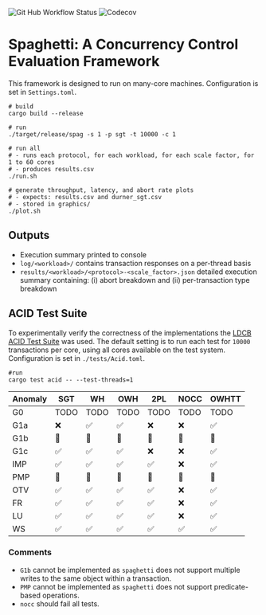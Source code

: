 ![Git Hub Workflow Status](https://img.shields.io/github/workflow/status/jackwaudby/spaghetti/Rust?logo=Github)
![Codecov](https://img.shields.io/codecov/c/github/jackwaudby/spaghetti?logo=codecov)

# Spaghetti: A Concurrency Control Evaluation Framework

This framework is designed to run on many-core machines. 
Configuration is set in `Settings.toml`.
```
# build
cargo build --release

# run
./target/release/spag -s 1 -p sgt -t 10000 -c 1

# run all
# - runs each protocol, for each workload, for each scale factor, for 1 to 60 cores
# - produces results.csv 
./run.sh 

# generate throughput, latency, and abort rate plots 
# - expects: results.csv and durner_sgt.csv
# - stored in graphics/
./plot.sh
```

## Outputs
- Execution summary printed to console
- `log/<workload>/` contains transaction responses on a per-thread basis
- `results/<workload>/<protocol>-<scale_factor>.json` detailed execution summary containing: (i) abort breakdown and (ii) per-transaction type breakdown 

## ACID Test Suite

To experimentally verify the correctness of the implementations the [LDCB ACID Test Suite](http://mit.bme.hu/~szarnyas/ldbc/ldbc-acid-tpctc2020-camera-ready.pdf) was used. 
The default setting is to run each test for `10000` transactions per core, using all cores available on the test system.
Configuration is set in `./tests/Acid.toml`.
```
#run
cargo test acid -- --test-threads=1
```

| Anomaly | SGT                  | WH                   | OWH                  | 2PL                  | NOCC                 | OWHTT                | 
|---------|----------------------|----------------------|----------------------|----------------------|----------------------|----------------------| 
|   G0    |TODO                  |TODO                  |TODO                  |TODO                  |TODO                  |TODO                  |
|   G1a   |:x:                   |:white_check_mark:    |:white_check_mark:    |:x:                   |:x:                   |:white_check_mark:    | 
|   G1b   |:large_orange_diamond:|:large_orange_diamond:|:large_orange_diamond:|:large_orange_diamond:|:large_orange_diamond:|:large_orange_diamond:|
|   G1c   |:white_check_mark:    |:white_check_mark:    |:white_check_mark:    |:x:                   |:x:                   |:white_check_mark:    |
|   IMP   |:white_check_mark:    |:white_check_mark:    |:white_check_mark:    |:white_check_mark:    |:x:                   |:white_check_mark:    |
|   PMP   |:large_orange_diamond:|:large_orange_diamond:|:large_orange_diamond:|:large_orange_diamond:|:large_orange_diamond:|:large_orange_diamond:    |
|   OTV   |:white_check_mark:    |:white_check_mark:    |:white_check_mark:    |:white_check_mark:    |:x:                   |:white_check_mark:    |
|   FR    |:white_check_mark:    |:white_check_mark:    |:white_check_mark:    |:white_check_mark:    |:x:                   |:white_check_mark:    |
|   LU    |:white_check_mark:    |:white_check_mark:    |:white_check_mark:    |:white_check_mark:    |:x:                   |:white_check_mark:    |
|   WS    |:white_check_mark:    |:white_check_mark:    |:white_check_mark:    |:white_check_mark:    |:white_check_mark:    |:white_check_mark:    |

### Comments
* `G1b` cannot be implemented as `spaghetti` does not support multiple writes to the same object within a transaction. 
* `PMP` cannot be implemented as `spaghetti` does not support predicate-based operations.
* `nocc` should fail all tests.
